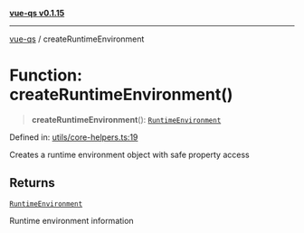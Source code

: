 [**vue-qs v0.1.15**](../README.md)

***

[vue-qs](../README.md) / createRuntimeEnvironment

# Function: createRuntimeEnvironment()

> **createRuntimeEnvironment**(): [`RuntimeEnvironment`](../type-aliases/RuntimeEnvironment.md)

Defined in: [utils/core-helpers.ts:19](https://github.com/iamsomraj/vue-qs/blob/2515abe5c25afff0f87351153aa1684c958bdf3f/src/utils/core-helpers.ts#L19)

Creates a runtime environment object with safe property access

## Returns

[`RuntimeEnvironment`](../type-aliases/RuntimeEnvironment.md)

Runtime environment information
